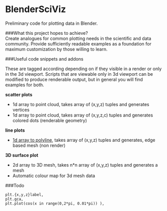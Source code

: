 BlenderSciViz
=============

Preliminary code for plotting data in Blender.

###What this project hopes to achieve?  
Create analogues for common plotting needs in the scientific and data community. Provide sufficiently readable 
examples as a foundation for maximum customization by those willing to learn.

###Useful code snippets and addons

These are tagged according depending on if they visible in a render or only in the 3d viewport. Scripts that are viewable 
only in 3d viewport can be modified to produce renderable output, but in general you will find examples for both.

**scatter plots**
- 1d array to point cloud, takes array of (x,y,z) tuples and generates vertices
- 1d array to point cloud, takes array of (x,y,z,c) tuples and generates colored dots (renderable geometry)
 
**line plots**
- [1d array to polyline](https://github.com/zeffii/BlenderSciViz/blob/master/intro_script.py), takes array of (x,y,z) tuples and generates, edge based mesh (non render)

**3D surface plot**
- 2d array to 3D mesh, takes n*n array of (x,y,z) tuples and generates a mesh
- Automatic colour map for 3d mesh data

###Todo

    plt.{x,y,z}label,   
    plt.gca, 
    plt.plot(cos(x in range(0,2*pi, 0.01*pi)) ),
